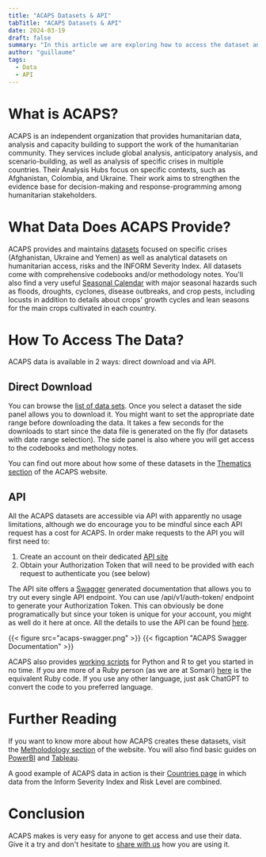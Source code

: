 ```yaml
---
title: "ACAPS Datasets & API"
tabTitle: "ACAPS Datasets & API"
date: 2024-03-19
draft: false
summary: "In this article we are exploring how to access the dataset and API of one of the trusted humanitarian data providers and how to integrate them with your own tools."
author: "guillaume"
tags:
  - Data
  - API
---
```


# What is ACAPS?

ACAPS is an independent organization that provides humanitarian data, analysis and capacity building to support the work of the humanitarian community. They services include global analysis, anticipatory analysis, and scenario-building, as well as analysis of specific crises in multiple countries. Their Analysis Hubs focus on specific contexts, such as Afghanistan, Colombia, and Ukraine. Their work aims to strengthen the evidence base for decision-making and response-programming among humanitarian stakeholders.

# What Data Does ACAPS Provide?

ACAPS provides and maintains [datasets](https://www.acaps.org/en/data) focused on specific crises (Afghanistan, Ukraine and Yemen) as well as analytical datasets on humanitarian access, risks and the INFORM Severity Index. All datasets come with comprehensive codebooks and/or methodology notes. You'll also find a very useful [Seasonal Calendar](https://www.acaps.org/en/thematics/all-topics/seasonal-calendar) with major seasonal hazards such as floods, droughts, cyclones, disease outbreaks, and crop pests, including locusts in addition to details about crops' growth cycles and lean seasons for the main crops cultivated in each country.

# How To Access The Data?

ACAPS data is available in 2 ways: direct download and via API.

## Direct Download

You can browse the [list of data sets](https://www.acaps.org/en/data). Once you select a dataset the side panel allows you to download it. You might want to set the appropriate date range before downloading the data. It takes a few seconds for the downloads to start since the data file is generated on the fly (for datasets with date range selection). The side panel is also where you will get access to the codebooks and methology notes.

You can find out more about how some of these datasets in the [Thematics section](https://www.acaps.org/en/thematics) of the ACAPS website.

## API

All the ACAPS datasets are accessible via API with apparently no usage limitations, although we do encourage you to be mindful since each API request has a cost for ACAPS. In order make requests to the API you will first need to:

1. Create an account on their dedicated [API site](https://api.acaps.org/)
2. Obtain your Authorization Token that will need to be provided with each request to authenticate you (see below)

The API site offers a [Swagger](https://swagger.io/) generated documentation that allows you to try out every single API endpoint. You can use /api/v1/auth-token/ endpoint to generate your Authorization Token. This can obviously be done programatically but since your token is unique for your account, you might as well do it here at once. All the details to use the API can be found [here](https://api.acaps.org/using-the-api/).


{{< figure src="acaps-swagger.png" >}}
{{< figcaption "ACAPS Swagger Documentation" >}}

ACAPS also provides [working scripts](https://api.acaps.org/working-examples/) for Python and R to get you started in no time. If you are more of a Ruby person (as we are at Somari) [here](https://gist.github.com/gdeflaux/bffd5a7efb9a0c5d0e66025a7eeefa18) is the equivalent Ruby code. If you use any other language, just ask ChatGPT to convert the code to you preferred language.

# Further Reading

If you want to know more about how ACAPS creates these datasets, visit the [Metholodology section](https://www.acaps.org/en/methodology/) of the website. You will also find basic guides on [PowerBI](https://www.microsoft.com/en-us/power-platform/products/power-bi/) and [Tableau](https://www.tableau.com/).

A good example of ACAPS data in action is their [Countries page](https://www.acaps.org/en/countries) in which data from the Inform Severity Index and Risk Level are combined.

# Conclusion

ACAPS makes is very easy for anyone to get access and use their data. Give it a try and don't hesitate to [share with us](https://www.linkedin.com/company/somari-io/) how you are using it.